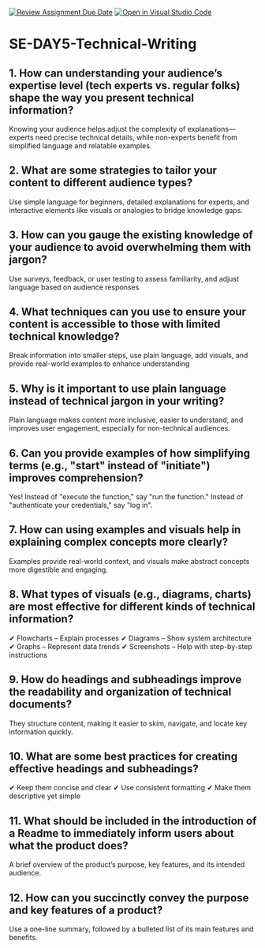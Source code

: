 [![Review Assignment Due Date](https://classroom.github.com/assets/deadline-readme-button-22041afd0340ce965d47ae6ef1cefeee28c7c493a6346c4f15d667ab976d596c.svg)](https://classroom.github.com/a/zsAR-pyY)
[![Open in Visual Studio Code](https://classroom.github.com/assets/open-in-vscode-2e0aaae1b6195c2367325f4f02e2d04e9abb55f0b24a779b69b11b9e10269abc.svg)](https://classroom.github.com/online_ide?assignment_repo_id=18457341&assignment_repo_type=AssignmentRepo)
# SE-DAY5-Technical-Writing
## 1. How can understanding your audience’s expertise level (tech experts vs. regular folks) shape the way you present technical information?
Knowing your audience helps adjust the complexity of explanations—experts need precise technical details, while non-experts benefit from simplified language and relatable examples.
## 2. What are some strategies to tailor your content to different audience types?
Use simple language for beginners, detailed explanations for experts, and interactive elements like visuals or analogies to bridge knowledge gaps.
## 3. How can you gauge the existing knowledge of your audience to avoid overwhelming them with jargon?
Use surveys, feedback, or user testing to assess familiarity, and adjust language based on audience responses
## 4. What techniques can you use to ensure your content is accessible to those with limited technical knowledge?
Break information into smaller steps, use plain language, add visuals, and provide real-world examples to enhance understanding
## 5. Why is it important to use plain language instead of technical jargon in your writing?
Plain language makes content more inclusive, easier to understand, and improves user engagement, especially for non-technical audiences.
## 6. Can you provide examples of how simplifying terms (e.g., "start" instead of "initiate") improves comprehension?
Yes! Instead of "execute the function," say "run the function." Instead of "authenticate your credentials," say "log in".
## 7. How can using examples and visuals help in explaining complex concepts more clearly?
Examples provide real-world context, and visuals make abstract concepts more digestible and engaging.
## 8. What types of visuals (e.g., diagrams, charts) are most effective for different kinds of technical information?
✔ Flowcharts – Explain processes
✔ Diagrams – Show system architecture
✔ Graphs – Represent data trends
✔ Screenshots – Help with step-by-step instructions
## 9. How do headings and subheadings improve the readability and organization of technical documents?
They structure content, making it easier to skim, navigate, and locate key information quickly.
## 10. What are some best practices for creating effective headings and subheadings?
✔ Keep them concise and clear
✔ Use consistent formatting
✔ Make them descriptive yet simple
## 11. What should be included in the introduction of a Readme to immediately inform users about what the product does?
A brief overview of the product’s purpose, key features, and its intended audience.
## 12. How can you succinctly convey the purpose and key features of a product?
Use a one-line summary, followed by a bulleted list of its main features and benefits.
